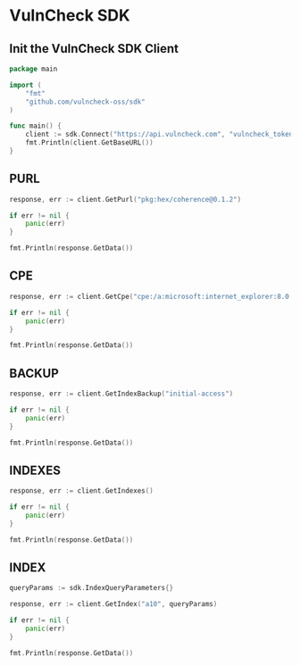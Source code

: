 # VulnCheck SDK

## Init the VulnCheck SDK Client
```go
package main

import (
	"fmt"
	"github.com/vulncheck-oss/sdk"
)

func main() {
    client := sdk.Connect("https://api.vulncheck.com", "vulncheck_token")
    fmt.Println(client.GetBaseURL())
}
```

## PURL
```go
response, err := client.GetPurl("pkg:hex/coherence@0.1.2")

if err != nil {
    panic(err)
}

fmt.Println(response.GetData())
```

## CPE
```go
response, err := client.GetCpe("cpe:/a:microsoft:internet_explorer:8.0.6001:beta")

if err != nil {
    panic(err)
}

fmt.Println(response.GetData())
```

## BACKUP
```go
response, err := client.GetIndexBackup("initial-access")

if err != nil {
    panic(err)
}

fmt.Println(response.GetData())
```

## INDEXES
```go
response, err := client.GetIndexes()

if err != nil {
    panic(err)
}

fmt.Println(response.GetData())
```

## INDEX
```go
queryParams := sdk.IndexQueryParameters{}

response, err := client.GetIndex("a10", queryParams)

if err != nil {
    panic(err)
}

fmt.Println(response.GetData())
```
